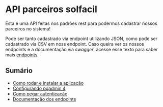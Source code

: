 # API parceiros solfacil
Esta é uma API feitas nos padrões rest para podermos cadastrar nossos parceiros no sistema!

Pode ser tanto cadastrado via endpoint utilizando JSON, como pode ser cadastrado via CSV em noss endpoint. Caso queira ver os nossos endpoints e a documentação via *swagger*, acesse esse texto para saber mais
[endpoints](docs/doc-endpoints.md).

## Sumário
 - [Como rodar e instalar a aplicação](docs/instalacao.md)
 - [Configurando pgadmin 4](docs/config-pgadmin4.md)
 - [Como pegar autenticação](docs/autenticacao.md)
 - [Documentação dos endpoints](docs/doc-endpoints.md)
